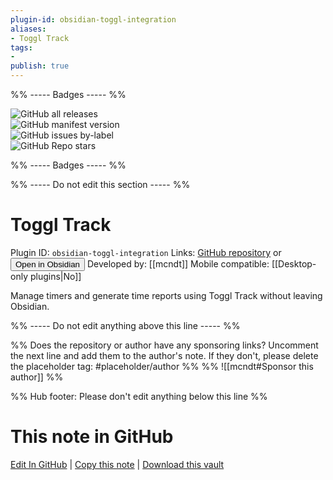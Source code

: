 ```yaml
---
plugin-id: obsidian-toggl-integration
aliases:
- Toggl Track
tags: 
- 
publish: true
---
```


%% ----- Badges ----- %%

![GitHub all releases](https://img.shields.io/github/downloads/mcndt/obsidian-toggl-integration/total?color=573E7A&logo=github&style=for-the-badge)   
![GitHub manifest version](https://img.shields.io/github/manifest-json/v/mcndt/obsidian-toggl-integration?color=573E7A&logo=github&style=for-the-badge)   
![GitHub issues by-label](https://img.shields.io/github/issues/mcndt/obsidian-toggl-integration/help%20wanted?color=573E7A&logo=github&style=for-the-badge)   
![GitHub Repo stars](https://img.shields.io/github/stars/mcndt/obsidian-toggl-integration?color=573E7A&logo=github&style=for-the-badge)

%% ----- Badges ----- %%

%% ----- Do not edit this section ----- %%

# Toggl Track

Plugin ID: `obsidian-toggl-integration`
Links: [GitHub repository](https://github.com/mcndt/obsidian-toggl-integration) or [<button id=HH>Open in Obsidian</button>](obsidian://goto-plugin?id=obsidian-toggl-integration)
Developed by: [[mcndt]]
Mobile compatible: [[Desktop-only plugins|No]]

Manage timers and generate time reports using Toggl Track without leaving Obsidian.

%% ----- Do not edit anything above this line ----- %% 

%% Does the repository or author have any sponsoring links? Uncomment the next line and add them to the author's note. If they don't, please delete the placeholder tag: #placeholder/author %%
%% ![[mcndt#Sponsor this author]] %%

%% Hub footer: Please don't edit anything below this line %%

# This note in GitHub

<span class="git-footer">[Edit In GitHub](https://github.dev/obsidian-community/obsidian-hub/blob/main/02%20-%20Community%20Expansions/02.05%20All%20Community%20Expansions/Plugins/obsidian-toggl-integration.md "git-hub-edit-note") | [Copy this note](https://raw.githubusercontent.com/obsidian-community/obsidian-hub/main/02%20-%20Community%20Expansions/02.05%20All%20Community%20Expansions/Plugins/obsidian-toggl-integration.md "git-hub-copy-note") | [Download this vault](https://github.com/obsidian-community/obsidian-hub/archive/refs/heads/main.zip "git-hub-download-vault") </span>